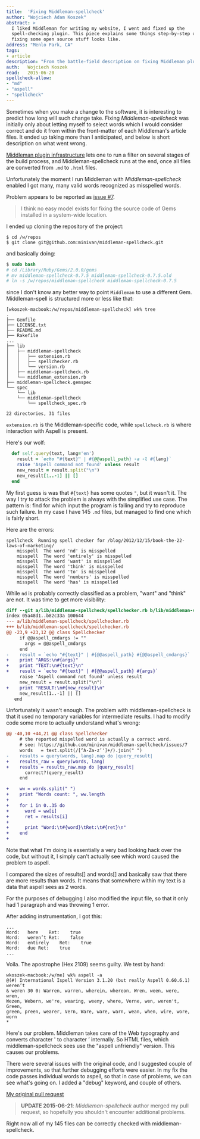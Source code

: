 ```yaml
---
title:	'Fixing Middleman-spellcheck'
author: "Wojciech Adam Koszek"
abstract: >
  I liked Middleman for writing my website, I went and fixed up the
  spell-checking plugin. This piece explains some things step-by-step on how
  fixing some open source stuff looks like.
address: "Menlo Park, CA"
tags:
- article
description: "From the battle-field description on fixing Middleman plugin."
auth:	Wojciech Koszek
read:	2015-06-20
spellcheck-allow:
- "md"
- "aspell"
- "spellcheck"
---
```


Sometimes when you make a change to the software, it is interesting to
predict how long will such change take. Fixing *Middleman-spellcheck* was
initially only about letting myself to select words which I would consider
correct and do it from within the front-matter of each Middleman's article
files. It ended up taking more than I anticipated, and below is short
description on what went wrong.

[Middleman plugin infrastructure](https://middlemanapp.com/advanced/custom_extensions/) lets
one to run a filter on several stages of the build process, and
Middleman-spellcheck runs at the end, once all files are converted from
`.md` to `.html` files.

Unfortunately the moment I run Middleman with *Middleman-spellcheck* enabled I
got many, many valid words recognized as misspelled words.

Problem appears to be reported as
[issue #7](https://github.com/minivan/middleman-spellcheck/issues/7).

>
> I think no easy model exists for fixing the source code of Gems installed
> in a system-wide location.
>

I ended up cloning the repository of the project:

~~~ shell
$ cd /w/repos
$ git clone git@github.com:minivan/middleman-spellcheck.git
~~~

and basically doing:

~~~ csh
$ sudo bash
# cd /Library/Ruby/Gems/2.0.0/gems
# mv middleman-spellcheck-0.7.5 middleman-spellcheck-0.7.5.old
# ln -s /w/repos/middleman-spellcheck middleman-spellcheck-0.7.5
~~~

since I don't know any better way to point `Middleman` to use a different
Gem. Middleman-spell is structured more or less like that:

	[wkoszek-macbook:/w/repos/middleman-spellcheck] wk% tree
	.
	├── Gemfile
	├── LICENSE.txt
	├── README.md
	├── Rakefile
	...
	├── lib
	│   ├── middleman-spellcheck
	│   │   ├── extension.rb
	│   │   ├── spellchecker.rb
	│   │   └── version.rb
	│   ├── middleman-spellcheck.rb
	│   └── middleman_extension.rb
	├── middleman-spellcheck.gemspec
	└── spec
	    └── lib
		└── middleman-spellcheck
		    └── spellcheck_spec.rb

	22 directories, 31 files

`extension.rb` is the Middleman-specific code, while `spellcheck.rb` is
where interaction with Aspell is present.

Here's our wolf:


~~~ruby
  def self.query(text, lang='en')
    result = `echo "#{text}" | #{@@aspell_path} -a -l #{lang}`
    raise 'Aspell command not found' unless result
    new_result = result.split("\n")
    new_result[1..-1] || []
  end
~~~

My first guess is was that `#{text}` has some quotes `"`, but it wasn't it.
The way I try to attack the problem is always with the simplified use case.
The pattern is: find for which input the program is failing and try to
reproduce such failure. In my case I have 145 `.md` files, but managed to find
one which is fairly short.

Here are the errors:

~~~
spellcheck  Running spell checker for /blog/2012/12/15/book-the-22-laws-of-marketing/
    misspell  The word 'nd' is misspelled
    misspell  The word 'entirely' is misspelled
    misspell  The word 'want' is misspelled
    misspell  The word 'think' is misspelled
    misspell  The word 'to' is misspelled
    misspell  The word 'numbers' is misspelled
    misspell  The word 'has' is misspelled
~~~

While `nd` is probably correctly classified as a problem, "want" and "think"
are not. It was time to get more visibility:

~~~ diff
diff --git a/lib/middleman-spellcheck/spellchecker.rb b/lib/middleman-spellcheck/spellchecker.rb
index 05a48d1..b82c33a 100644
--- a/lib/middleman-spellcheck/spellchecker.rb
+++ b/lib/middleman-spellcheck/spellchecker.rb
@@ -23,9 +23,12 @@ class Spellchecker
     if @@aspell_cmdargs != ""
       args = @@aspell_cmdargs
     end
-    result = `echo "#{text}" | #{@@aspell_path} #{@@aspell_cmdargs}`
+    print "ARGS:\n#{args}"
+    print "TEXT:\n#{text}\n"
+    result = `echo "#{text}" | #{@@aspell_path} #{args}`
     raise 'Aspell command not found' unless result
     new_result = result.split("\n")
+    print "RESULT:\n#{new_result}\n"
     new_result[1..-1] || []
   end
~~~

Unfortunately it wasn't enough. The problem with middleman-spellcheck is
that it used no temporary variables for intermediate results. I had to
modify code some more to actually understand what's wrong:

~~~ diff
@@ -40,10 +44,21 @@ class Spellchecker
     # the reported mispelled word is actually a correct word.
     # see: https://github.com/minivan/middleman-spellcheck/issues/7
     words   = text.split(/[^A-Za-z’']+/).join(" ")
-    results = query(words, lang).map do |query_result|
+    results_raw = query(words, lang)
+    results = results_raw.map do |query_result|
       correct?(query_result)
     end

+    ww = words.split(" ")
+    print "Words count: ", ww.length
+
+    for i in 0..35 do
+      word = ww[i]
+      ret = results[i]
+
+      print "Word:\t#{word}\tRet:\t#{ret}\n"
+    end
+
~~~

Note that what I'm doing is essentially a very bad looking hack over the
code, but without it, I simply can't actually see which word caused the
problem to aspell.

I compared the sizes of results[] and words[] and basically saw that there
are more results than words. It means that somewhere within my text is a
data that aspell sees as 2 words.

For the purposes of debugging I also modified the input file, so that it
only had 1 paragraph and was throwing 1 error.

After adding instrumentation, I got this:

	...
	Word:	here	Ret:	true
	Word:	weren’t	Ret:	false
	Word:	entirely	Ret:	true
	Word:	due	Ret:	true
	...

Voila. The apostrophe (Hex 2109) seems guilty. We test by hand:


	wkoszek-macbook:/w/me] wk% aspell -a
	@(#) International Ispell Version 3.1.20 (but really Aspell 0.60.6.1)
	weren’t
	& weren 30 0: Warren, warren, wherein, whereon, Wren, ween, were, wren,
	Wezen, Webern, we're, wearing, weeny, where, Verne, wen, weren't, Green,
	green, preen, wearer, Vern, Ware, ware, warn, wean, when, wire, wore, worn
	*

Here's our problem. Middleman takes care of the Web typography and converts
character ' to character ’ internally. So HTML files, which
middleman-spellcheck sees use the "aspell unfriendly" version. This causes
our problems.

There were several issues with the original code, and I suggested couple
of improvements, so that further debugging efforts were easier. In my fix
the code passes individual words to aspell, so that in case of problems, we
can see what's going on. I added a "debug" keyword, and couple of others.

[My original pull request](https://github.com/minivan/middleman-spellcheck/pull/12)

> **UPDATE 2015-06-21**:
> *Middleman-spellcheck* author merged my pull request, so
> hopefully you shouldn't encounter additional problems.
>

Right now all of my 145 files can be correctly checked with
middleman-spellcheck.
